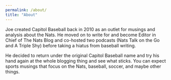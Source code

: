 ```yaml
---
permalink: /about/
title: "About"
---
```


Joe created Capitol Baseball back in 2010 as an outlet for musings and analysis about the Nats. He moved on to write for and become Editor in Chief of The Nats Blog and co-hosted two podcasts (Nats Talk on the Go and A Triple Shy) before taking a hiatus from baseball writing.

He decided to return under the original Capitol Baseball name and try his hand again at the whole blogging thing and see what sticks. You can expect sports musings that focus on the Nats, baseball, soccer, and maybe other things.